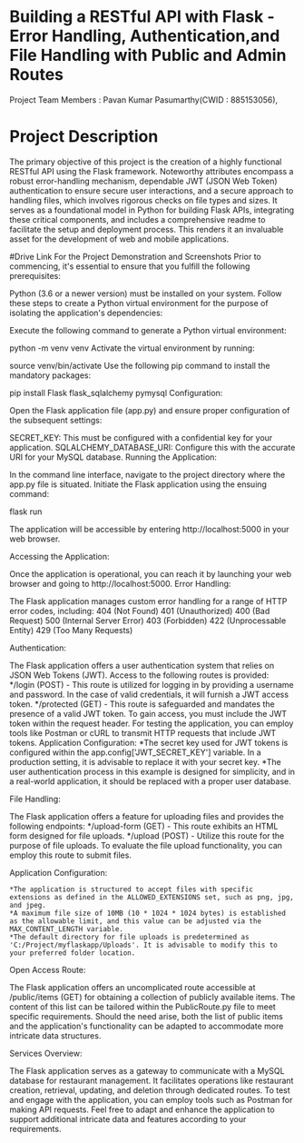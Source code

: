 # Building a RESTful API with Flask - Error Handling, Authentication,and File Handling with Public and Admin Routes


Project Team Members :
Pavan Kumar Pasumarthy(CWID : 885153056),

# Project Description 

The primary objective of this project is the creation of a highly functional RESTful API using the Flask framework. Noteworthy attributes encompass a robust error-handling mechanism, dependable JWT (JSON Web Token) authentication to ensure secure user interactions, and a secure approach to handling files, which involves rigorous checks on file types and sizes. It serves as a foundational model in Python for building Flask APIs, integrating these critical components, and includes a comprehensive readme to facilitate the setup and deployment process. This renders it an invaluable asset for the development of web and mobile applications.

#Drive Link For the Project Demonstration and Screenshots
Prior to commencing, it's essential to ensure that you fulfill the following prerequisites:

Python (3.6 or a newer version) must be installed on your system.
Follow these steps to create a Python virtual environment for the purpose of isolating the application's dependencies:

Execute the following command to generate a Python virtual environment:

python -m venv venv
Activate the virtual environment by running:


source venv/bin/activate
Use the following pip command to install the mandatory packages:


pip install Flask flask_sqlalchemy pymysql
Configuration:

Open the Flask application file (app.py) and ensure proper configuration of the subsequent settings:

SECRET_KEY: This must be configured with a confidential key for your application.
SQLALCHEMY_DATABASE_URI: Configure this with the accurate URI for your MySQL database.
Running the Application:

In the command line interface, navigate to the project directory where the app.py file is situated. Initiate the Flask application using the ensuing command:

flask run

The application will be accessible by entering http://localhost:5000 in your web browser.

Accessing the Application:

Once the application is operational, you can reach it by launching your web browser and going to http://localhost:5000.
Error Handling:

The Flask application manages custom error handling for a range of HTTP error codes, including:
	404 (Not Found)
	401 (Unauthorized)
	400 (Bad Request)
	500 (Internal Server Error)
	403 (Forbidden)
	422  (Unprocessable Entity)
	429  (Too Many Requests)

Authentication:

The Flask application offers a user authentication system that relies on JSON Web Tokens (JWT).
Access to the following routes is provided:
	*/login (POST) - This route is utilized for logging in by providing a username and password. In the case of valid credentials, it will furnish a JWT access token.
	*/protected (GET) - This route is safeguarded and mandates the presence of a valid JWT token. To gain access, you must include the JWT token within the request header.
For testing the application, you can employ tools like Postman or cURL to transmit HTTP requests that include JWT tokens.
Application Configuration:
	*The secret key used for JWT tokens is configured within the app.config['JWT_SECRET_KEY'] variable. In a production setting, it is advisable to replace it with your secret key.
	*The user authentication process in this example is designed for simplicity, and in a real-world application, it should be replaced with a proper user database.
 
File Handling:

The Flask application offers a feature for uploading files and provides the following endpoints:
	*/upload-form (GET) - This route exhibits an HTML form designed for file uploads.
	*/upload (POST) - Utilize this route for the purpose of file uploads. To evaluate the file upload functionality, you can employ this route to submit files.

Application Configuration:

	*The application is structured to accept files with specific extensions as defined in the ALLOWED_EXTENSIONS set, such as png, jpg, and jpeg.
	*A maximum file size of 10MB (10 * 1024 * 1024 bytes) is established as the allowable limit, and this value can be adjusted via the MAX_CONTENT_LENGTH variable.
	*The default directory for file uploads is predetermined as 'C:/Project/myflaskapp/Uploads'. It is advisable to modify this to your preferred folder location.


Open Access Route:

The Flask application offers an uncomplicated route accessible at /public/items (GET) for obtaining a collection of publicly available items. The content of this list can be tailored within the PublicRoute.py file to meet specific requirements. 
Should the need arise, both the list of public items and the application's functionality can be adapted to accommodate more intricate data structures.


Services Overview:

The Flask application serves as a gateway to communicate with a MySQL database for restaurant management. It facilitates operations like restaurant creation, retrieval, updating, and deletion through dedicated routes. 
To test and engage with the application, you can employ tools such as Postman for making API requests.
Feel free to adapt and enhance the application to support additional intricate data and features according to your requirements.
